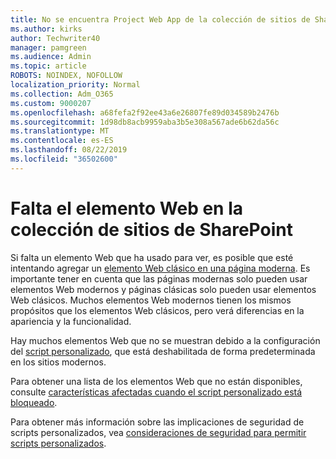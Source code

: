 ```yaml
---
title: No se encuentra Project Web App de la colección de sitios de SharePoint
ms.author: kirks
author: Techwriter40
manager: pamgreen
ms.audience: Admin
ms.topic: article
ROBOTS: NOINDEX, NOFOLLOW
localization_priority: Normal
ms.collection: Adm_O365
ms.custom: 9000207
ms.openlocfilehash: a68fefa2f92ee43a6e26807fe89d034589b2476b
ms.sourcegitcommit: 1d98db8acb9959aba3b5e308a567ade6b62da56c
ms.translationtype: MT
ms.contentlocale: es-ES
ms.lasthandoff: 08/22/2019
ms.locfileid: "36502600"
---
```

# <a name="missing-web-part-in-sharepoint-site-collection"></a>Falta el elemento Web en la colección de sitios de SharePoint

Si falta un elemento Web que ha usado para ver, es posible que esté intentando agregar un [elemento Web clásico en una página moderna](https://support.office.com/article/classic-and-modern-web-part-experiences-3fdae6c3-8fc1-49ab-8708-8c104b882e64). Es importante tener en cuenta que las páginas modernas solo pueden usar elementos Web modernos y páginas clásicas solo pueden usar elementos Web clásicos. Muchos elementos Web modernos tienen los mismos propósitos que los elementos Web clásicos, pero verá diferencias en la apariencia y la funcionalidad.

Hay muchos elementos Web que no se muestran debido a la configuración del [script personalizado](https://docs.microsoft.com/sharepoint/allow-or-prevent-custom-script), que está deshabilitada de forma predeterminada en los sitios modernos. 

Para obtener una lista de los elementos Web que no están disponibles, consulte [características afectadas cuando el script personalizado está bloqueado](https://docs.microsoft.com/sharepoint/allow-or-prevent-custom-script#features-affected-when-custom-script-is-blocked).

 Para obtener más información sobre las implicaciones de seguridad de scripts personalizados, vea [consideraciones de seguridad para permitir scripts personalizados](https://docs.microsoft.com/sharepoint/security-considerations-of-allowing-custom-script).
